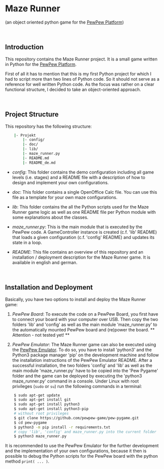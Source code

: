 # Maze Runner #
(an object oriented python game for the [PewPew Platform](https://github.com/pewpew-game))

&nbsp;

## Introduction ##
This repository contains the Maze Runner project. It is a small game written in Python for the [PewPew Platform](https://github.com/pewpew-game).

First of all it has to mention that this is my first Python project for which I had to script more than two lines of Python code. So it should not serve as a reference for well written Python code. As the focus was rather on a clear functional structure, I decided to take an object-oriented approach.

&nbsp;

## Project Structure ##
This repository has the following structure:

```bash
    |- Projekt
        |- config/
        |- doc/
        |- lib/
        |- maze_runner.py
        |- README.md
        |- README_de.md
```

* _config_: This folder contains the demo configuration including all game levels (i.e. stages) and a README file with a description of how to design and implement your own configurations.

* _doc_: This folder contains a single OpenOffice Calc file. You can use this file as a template for your own maze configurations.

* _lib_: This folder contains the all the Python scripts used for the Maze Runner game logic as well as one README file per Python module with some explanations about the classes.

* _maze\_runner.py_: This is the main module that is executed by the PewPew code. A GameController instance is created (c.f. 'lib' README) that loads a given configuration (c.f. 'config' README) and updates its state in a loop.

* _README_: This file contains an overview of this repository and an installation / deployment description for the Maze Runner game. It is available in english and german.

&nbsp;

## Installation and Deployment ##
Basically, you have two options to install and deploy the Maze Runner game:

1. _PewPew Board_: To execute the code on a PewPew Board, you first have to connect your board with your computer over USB. Then copy the two folders 'lib' and 'config' as well as the main module 'maze\_runner.py' to the automatically mounted PewPew board and (re)power the board. ** Attention - not tested yet! **

2. _PewPew Emulator_: The Maze Runner game can also be executed using the [PewPew Emulator](https://github.com/pewpew-game/pew-pygame). To do so, you have to install 'python3' and the Python3 package manager 'pip' on the development machine and follow the installation instructions of the PewPew Emulator README. After a successful installation, the two folders 'config' and 'lib' as well as the main module 'maze\_runner.py' have to be copied into the 'Pew Pygame' folder and the game can be deployed by executing the 'python3 maze_runner.py' command in a console. Under Linux with root privileges (`sudo` or `su`) run the following commands in a terminal:

```bash
    $ sudo apt-get update
    $ sudo apt-get install git
    $ sudo apt-get install python3
    $ sudo apt-get install python3-pip
    # without root privileges
    $ git clone https://github.com/pewpew-game/pew-pygame.git
    $ cd pew-pygame
    $ python3 -m pip install -r requirements.txt
    # copy 'lib', 'config' and maze_runner.py into the current folder
    $ python3 maze_runner.py
```

It is recommended to use the PewPew Emulator for the further development and the implementation of your own configurations, because it then is possible to debug the Python scripts for the PewPew board with the python method `print( ... )`.

&nbsp;

